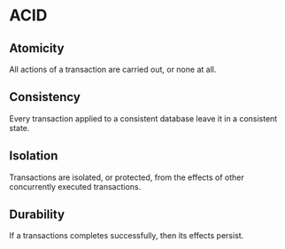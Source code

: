 # ACID

## Atomicity
All actions of a transaction are carried out, or none at all.

## Consistency
Every transaction applied to a consistent database leave it in a consistent state.

## Isolation
Transactions are isolated, or protected, from the effects of other concurrently executed transactions.

## Durability
If a transactions completes successfully, then its effects persist.